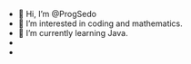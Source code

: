 - 👋 Hi, I’m @ProgSedo
- 👀 I’m interested in coding and mathematics.
- 🌱 I’m currently learning Java.
-
-

<!---
ProgSedo/ProgSedo is a ✨ special ✨ repository because its `README.md` (this file) appears on your GitHub profile.
You can click the Preview link to take a look at your changes.
--->
